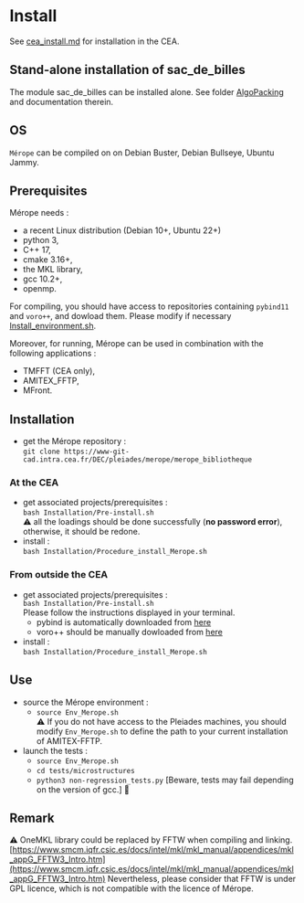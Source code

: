 # Install

See [cea_install.md](https://www-git-cad.intra.cea.fr/DEC/pleiades/merope/merope_nucleaire/-/blob/master/doc/CEA_install.md) for installation in the CEA.

## Stand-alone installation of sac_de_billes

The module sac_de_billes can be installed alone. See folder [AlgoPacking](modules/AlgoPacking) and documentation therein.

## OS

`Mérope` can be compiled on on Debian Buster, Debian Bullseye, Ubuntu Jammy.

## Prerequisites

Mérope needs :
- a recent Linux distribution (Debian 10+, Ubuntu 22+)
- python 3,
- C++ 17,
- cmake 3.16+,
- the MKL library,
- gcc 10.2+,
- openmp.

For compiling, you should have access to repositories containing `pybind11` and `voro++`, and dowload them. Please modify if necessary [Install_environment.sh](Installation/Install_environment.sh).

Moreover, for running, Mérope can be used in combination with the following applications :
- TMFFT (CEA only),
- AMITEX_FFTP,
- MFront.

## Installation

- get the Mérope repository :  
`git clone https://www-git-cad.intra.cea.fr/DEC/pleiades/merope/merope_bibliotheque`

### At the CEA
- get associated projects/prerequisites :  
`bash Installation/Pre-install.sh`  
:warning: all the loadings should be done successfully (**no password error**), otherwise, it should be redone.
- install :  
`bash Installation/Procedure_install_Merope.sh`

### From outside the CEA
- get associated projects/prerequisites :  
    `bash Installation/Pre-install.sh`   
    Please follow the instructions displayed in your terminal.
    - pybind is automatically downloaded from [here](https://github.com/pybind/pybind11)
    - voro++ should be manually dowloaded from [here](https://math.lbl.gov/voro++/download/)
- install :  
`bash Installation/Procedure_install_Merope.sh`


## Use
- source the Mérope environment :  
    - `source Env_Merope.sh`  
    :warning: If you do not have access to the Pleiades machines, you should modify `Env_Merope.sh` to define the path to your current installation of AMITEX-FFTP.
- launch the tests :   
    - `source Env_Merope.sh`  
    - `cd tests/microstructures`  
    - `python3 non-regression_tests.py` [Beware, tests may fail depending on the version of gcc.]
:construction:

## Remark

:warning: OneMKL library could be replaced by FFTW when compiling and linking. [https://www.smcm.iqfr.csic.es/docs/intel/mkl/mkl_manual/appendices/mkl_appG_FFTW3_Intro.htm](https://www.smcm.iqfr.csic.es/docs/intel/mkl/mkl_manual/appendices/mkl_appG_FFTW3_Intro.htm)
Nevertheless, please consider that FFTW is under GPL licence, which is not compatible with the licence of Mérope.
